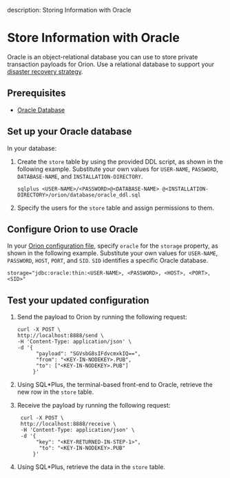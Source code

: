 description: Storing Information with Oracle
<!--- END of page meta data -->

# Store Information with Oracle

Oracle is an object-relational database you can use to store private transaction payloads for Orion. Use a relational database to support your [disaster recovery strategy](../Concepts/Disaster-Recovery.md).

## Prerequisites

* [Oracle Database](https://docs.oracle.com/en/)

## Set up your Oracle database

In your database:

1. Create the `store` table by using the provided DDL script, as shown in the following example. Substitute your own values for `USER-NAME`, `PASSWORD`, `DATABASE-NAME`, and `INSTALLATION-DIRECTORY`.

    `sqlplus <USER-NAME>/<PASSWORD>@<DATABASE-NAME> @<INSTALLATION-DIRECTORY>/orion/database/oracle_ddl.sql` 
    
2. Specify the users for the `store` table and assign permissions to them.

## Configure Orion to use Oracle

In your [Orion configuration file](../Reference/Configuration-File.md), specify `oracle` for the `storage` property, as shown in the following example. Substitute your own values for `USER-NAME`, `PASSWORD`, `HOST`, `PORT`, and `SID`. `SID` identifies a specific Oracle database. 

  ```
  storage="jdbc:oracle:thin:<USER-NAME>, <PASSWORD>, <HOST>, <PORT>, <SID>"
  ```
  
## Test your updated configuration

1. Send the payload to Orion by running the following request:

     ```
     curl -X POST \
     http://localhost:8888/send \
     -H 'Content-Type: application/json' \
     -d '{ 
           "payload": "SGVsbG8sIFdvcmxkIQ==",
           "from": "<KEY-IN-NODEKEY>.PUB",
           "to": ["<KEY-IN-NODEKEY>.PUB"]
          }'
      ```

1. Using SQL*Plus, the terminal-based front-end to Oracle, retrieve the new row in the `store` table.

1. Receive the payload by running the following request:

     ```
      curl -X POST \
      http://localhost:8888/receive \
      -H 'Content-Type: application/json' \
      -d '{
           "key": "<KEY-RETURNED-IN-STEP-1>",
            "to": "<KEY-IN-NODEKEY>.PUB"
          }'
      ```
  
1. Using SQL*Plus, retrieve the data in the `store` table.
